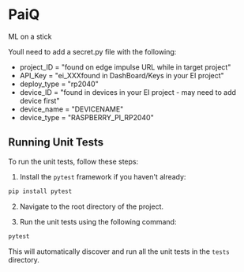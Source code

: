 # PaiQ
ML on a stick

Youll need to add a secret.py file with the following:

- project_ID = "found on edge impulse URL while in target project"
- API_Key = "ei_XXXfound in DashBoard/Keys in your EI project"
- deploy_type = "rp2040"
- device_ID = "found in devices in your EI project - may need to add device first"
- device_name = "DEVICENAME"
- device_type = "RASPBERRY_PI_RP2040"

## Running Unit Tests

To run the unit tests, follow these steps:

1. Install the `pytest` framework if you haven't already:

```sh
pip install pytest
```

2. Navigate to the root directory of the project.

3. Run the unit tests using the following command:

```sh
pytest
```

This will automatically discover and run all the unit tests in the `tests` directory.
